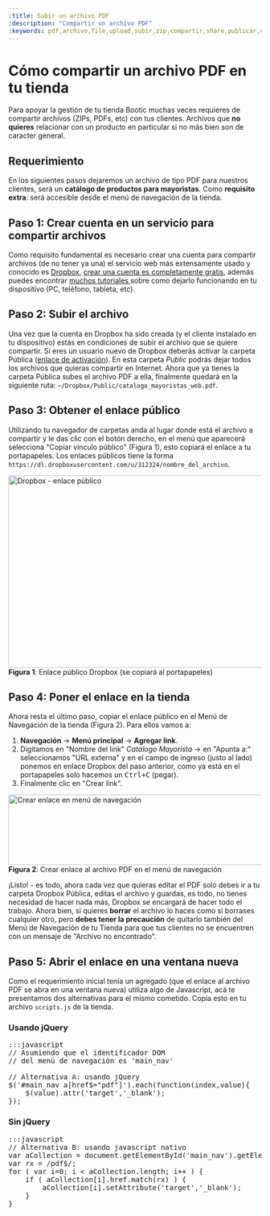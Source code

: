 ```yaml
---
:title: Subir un archivo PDF
:description: "Compartir un archivo PDF"
:keywords: pdf,archivo,file,upload,subir,zip,compartir,share,publicar,dropbox
---
```


# Cómo compartir un archivo PDF en tu tienda
Para apoyar la gestión de tu tienda Bootic muchas veces requieres de compartir archivos (ZIPs, PDFs, etc) con tus clientes. Archivos que **no quieres** relacionar con un producto en particular si no más bien son de caracter general. 

## Requerimiento
En los siguientes pasos dejaremos un archivo de tipo PDF para nuestros clientes, será un **catálogo de productos para mayoristas**. Como **requisito extra**: será accesible desde el menú de navegación de la tienda.

## Paso 1: Crear cuenta en un servicio para compartir archivos
Como requisito fundamental es necesario crear una cuenta para compartir archivos (de no tener ya una) el servicio web más extensamente usado y conocido es [Dropbox](http://www.dropbox.com), [crear una cuenta es completamente gratis][1], además puedes encontrar [ muchos tutoriales ][2] sobre como dejarlo funcionando en tu dispositivo (PC, teléfono, tableta, etc).


## Paso 2: Subir el archivo
Una vez que la cuenta en Dropbox ha sido creada (y el cliente instalado en tu dispositivo) estás en condiciones de subir el archivo que se quiere compartir. Si eres un usuario nuevo de Dropbox deberás activar la carpeta Pública ([enlace de activación](https://www.dropbox.com/enable_public_folder)). En esta carpeta _Public_ podrás dejar todos los archivos que quieras compartir en Internet. Ahora que ya tienes la carpeta Pública subes el archivo PDF a ella, finalmente quedará en la siguiente ruta: `~/Dropbox/Public/catalogo_mayoristas_web.pdf`.

## Paso 3: Obtener el enlace público 
Utilizando tu navegador de carpetas anda al lugar donde está el archivo a compartir y le das clic con el botón derecho, en el menú que aparecerá selecciona "Copiar vínculo público" (Figura 1), esto copiará el enlace a tu portapapeles. Los enlaces públicos tiene la forma `https://dl.dropboxusercontent.com/u/312324/nombre_del_archivo`.

<div class="captura">
    <div class="c-contenido">
        <img src="/img/tutoriales/dropbox-enlace-publico.png" width="630" height="382" alt="Dropbox - enlace público" />
    </div>
    <div class="c-pie">
        <strong>Figura 1</strong>: Enlace público Dropbox (se copiará al portapapeles)
    </div>
</div>

## Paso 4: Poner el enlace en la tienda
Ahora resta el último paso, copiar el enlace público en el Menú de Navegación de la tienda (Figura 2). Para ellos vamos a: 

1. **Navegación** &rarr; **Menú principal** &rarr; **Agregar link**.
2. Digitamos en "Nombre del link" _Catálogo Mayorista_ &rarr; en "Apunta a:" seleccionamos "URL externa" y en el campo de ingreso (justo al lado) ponemos en enlace Dropbox del paso anterior, como ya está en el portapapeles solo hacemos un <kbd>Ctrl+C</kbd> (pegar).
3. Finalmente clic en "Crear link".

<div class="captura">
    <div class="c-contenido">
        <img src="/img/tutoriales/dropbpx-crear-link-menu.png" width="700" height="140" alt="Crear enlace en menú de navegación" />
    </div>
    <div class="c-pie">
        <strong>Figura 2</strong>: Crear enlace al archivo PDF en el menú de navegación 
    </div>
</div>

¡Listo! - es todo, ahora cada vez que quieras editar el PDF solo debes ir a tu carpeta Dropbox Pública, editas el archivo y guardas, es todo, no tienes necesidad de hacer nada más, Dropbox se encargará de hacer todo el trabajo. Ahora bien, si quieres **borrar** el archivo lo haces como si borrases cualquier otro, pero **debes tener la precaución** de quitarlo también del Menú de Navegación de tu Tienda para que tus clientes no se encuentren con un mensaje de "Archivo no encontrado".

## Paso 5: Abrir el enlace en una ventana nueva
Como el requerimiento inicial tenía un agregado (que el enlace al archivo PDF se abra en una ventana nueva) utiliza algo de Javascript, acá te presentamos dos alternativas para el mismo cometido. Copia esto en tu archivo `scripts.js` de la tienda.

### Usando jQuery
<pre>:::javascript
// Asumiendo que el identificador DOM 
// del menú de navegación es 'main_nav'

// Alternativa A: usando jQuery 
$('#main_nav a[href$="pdf"]').each(function(index,value){
    $(value).attr('target','_blank');
});
</pre>

### Sin jQuery
<pre>:::javascript
// Alternativa B: usando javascript nativo
var aCollection = document.getElementById('main_nav').getElementsByTagName('a');
var rx = /pdf$/;
for ( var i=0; i < aCollection.length; i++ ) {
    if ( aCollection[i].href.match(rx) ) {
        aCollection[i].setAttribute('target','_blank');
    }
}
</pre>
[1]:https://www.dropbox.com/register
[2]:http://youtu.be/VnYXMwu4uig
